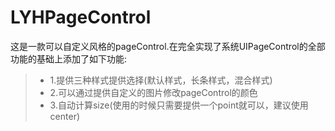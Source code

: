 # LYHPageControl
这是一款可以自定义风格的pageControl.在完全实现了系统UIPageControl的全部功能的基础上添加了如下功能:
> * 1.提供三种样式提供选择(默认样式，长条样式，混合样式)
> * 2.可以通过提供自定义的图片修改pageControl的颜色
> * 3.自动计算size(使用的时候只需要提供一个point就可以，建议使用center)
